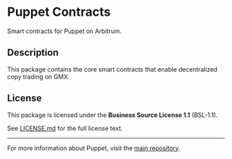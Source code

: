 # Puppet Contracts

Smart contracts for Puppet on Arbitrum.

## Description

This package contains the core smart contracts that enable decentralized copy trading on GMX.

## License

This package is licensed under the **Business Source License 1.1** (BSL-1.1).

See [LICENSE.md](./LICENSE.md) for the full license text.

---

For more information about Puppet, visit the [main repository](https://github.com/PuppetCopy/monorepo).